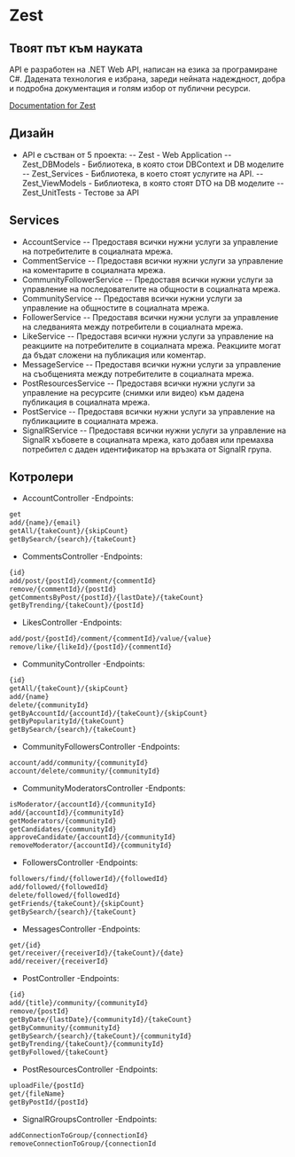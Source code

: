 # Zest 
## Твоят път към науката

API е разработен на .NET Web API, написан на езика за програмиране C#. Дадената технология е избрана, зареди нейната надеждност, добра и подробна документация и голям избор от публични ресурси.

[Documentation for Zest](https://docs.google.com/document/d/1_bVuJu_zScgK3iwTjZTo0jCmbtr0PDWtfIlekuLMpU8/edit?usp=sharing)

## Дизайн

- API е състван от 5 проекта:
-- Zest - Web Application
-- Zest_DBModels - Библиотека, в която стои DBContext и DB моделите
-- Zest_Services  - Библиотека, в което стоят услугите на API. 
-- Zest_ViewModels - Библиотека, в която стоят DTO на DB моделите
-- Zest_UnitTests - Тестове за API

## Services
- AccountService
-- Предоставя всички нужни услуги за управление на потребителите в социалната мрежа.
- CommentService 
-- Предоставя всички нужни услуги за управление на коментарите в социалната мрежа.
- CommunityFollowerService
-- Предоставя всички нужни услуги за управление на последователите на общности в социалната мрежа.
- CommunityService
-- Предоставя всички нужни услуги за управление на общностите в социалната мрежа.
- FollowerService
-- Предоставя всички нужни услуги за управление на следванията между потребители в социалната мрежа.
- LikeService 
-- Предоставя всички нужни услуги за управление на реакциите на потребителите в социалната мрежа. Реакциите могат да бъдат сложени на публикация или коментар.
- MessageService
-- Предоставя всички нужни услуги за управление на съобщенията между потребителите в социалната мрежа.
- PostResourcesService
-- Предоставя всички нужни услуги за управление на ресурсите (снимки или видео) към дадена публикация в социалната мрежа.
- PostService
-- Предоставя всички нужни услуги за управление на публикациите в социалната мрежа.
- SignalRService 
-- Предоставя всички нужни услуги за управление на SignalR хъбовете в социалната мрежа, като добавя или премахва потребител с даден идентификатор на връзката от SignalR група.
## Котролери
- AccountController
-Endpoints:
```sh
get
add/{name}/{email}
getAll/{takeCount}/{skipCount}
getBySearch/{search}/{takeCount}
```
- CommentsController
-Endpoints:
```sh
{id}
add/post/{postId}/comment/{commentId}
remove/{commentId}/{postId}
getCommentsByPost/{postId}/{lastDate}/{takeCount}
getByTrending/{takeCount}/{postId}
```
- LikesController
-Endpoints:
```sh
add/post/{postId}/comment/{commentId}/value/{value}
remove/like/{likeId}/{postId}/{commentId}
```
- CommunityController
-Endpoints:
```sh
{id}
getAll/{takeCount}/{skipCount}
add/{name}
delete/{communityId}
getByAccountId/{accountId}/{takeCount}/{skipCount}
getByPopularityId/{takeCount}
getBySearch/{search}/{takeCount}
```
- CommunityFollowersController
-Endpoints:
```sh
account/add/community/{communityId}
account/delete/community/{communityId}
```
- CommunityModeratorsController
-Endponts:
```sh
isModerator/{accountId}/{communityId}
add/{accountId}/{communityId}
getModerators/{communityId}
getCandidates/{communityId}
approveCandidate/{accountId}/{communityId}
removeModerator/{accountId}/{communityId}
```
- FollowersController
-Endpoints:
```sh
followers/find/{followerId}/{followedId}
add/followed/{followedId}
delete/followed/{followedId}
getFriends/{takeCount}/{skipCount}
getBySearch/{search}/{takeCount}
```
- MessagesController
-Endpoints:
```sh
get/{id}
get/receiver/{receiverId}/{takeCount}/{date}
add/receiver/{receiverId}
```
- PostController
-Endpoints:
```sh
{id}
add/{title}/community/{communityId}
remove/{postId}
getByDate/{lastDate}/{communityId}/{takeCount}
getByCommunity/{communityId}
getBySearch/{search}/{takeCount}/{communityId}
getByTrending/{takeCount}/{communityId}
getByFollowed/{takeCount}
```
- PostResourcesController
-Endpoints:
```sh
uploadFile/{postId}
get/{fileName}
getByPostId/{postId}
```
- SignalRGroupsController
-Endpoints:
```sh
addConnectionToGroup/{connectionId}
removeConnectionToGroup/{connectionId
```
